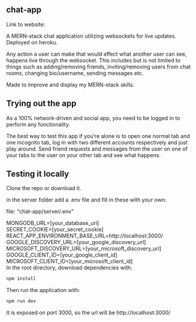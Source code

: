 ## chat-app

Link to website:

A MERN-stack chat application utilizing websockets for live updates. Deployed on heroku.

Any action a user can make that would affect what another user can see, happens live through the websocket.
This includes but is not limited to things such as adding/removing friends, inviting/removing users
from chat rooms, changing bio/username, sending messages etc.

Made to improve and display my MERN-stack skills.

## Trying out the app

As a 100% network-driven and social app, you need to be logged in to perform any functionality.

The best way to test this app if you're alone is to open one normal tab and one incognito tab, log in with two
different accounts respectively and just play around. Send friend requests and messages from the user on one of your tabs
to the user on your other tab and see what happens.

## Testing it locally

Clone the repo or download it.

in the server folder add a .env file and fill in these with your own:

file:  "chat-app/server/.env"

MONGODB_URL=[your_database_uri]<br>
SECRET_COOKIE=[your_secret_cookie]<br>
REACT_APP_ENVIRONMENT_BASE_URL=http://localhost:3000/<br>
GOOGLE_DISCOVERY_URL=[your_google_discovery_url]<br>
MICROSOFT_DISCOVERY_URL=[your_microsoft_discovery_url]<br>
GOOGLE_CLIENT_ID=[your_google_client_id]<br>
MICROSOFT_CLIENT_ID=[your_microsoft_client_id]<br>
In the root directory, download dependencies with:<br>

```bash
npm install
```

Then run the application with:

```bash
npm run dev
```

It is exposed on port 3000, so the url will be http://localhost:3000/

